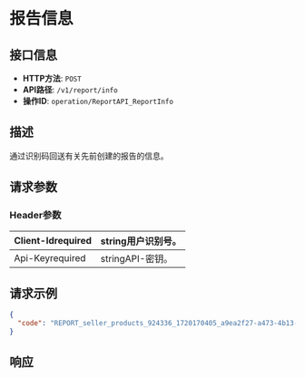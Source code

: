 # 报告信息

## 接口信息

- **HTTP方法**: `POST`
- **API路径**: `/v1/report/info`
- **操作ID**: `operation/ReportAPI_ReportInfo`

## 描述

通过识别码回送有关先前创建的报告的信息。

## 请求参数

### Header参数

| Client-Idrequired | string用户识别号。 |
|---|---|
| Api-Keyrequired | stringAPI-密钥。 |

## 请求示例

```json
{
  "code": "REPORT_seller_products_924336_1720170405_a9ea2f27-a473-4b13-99f9-d0cfcb5b1a69"
}
```

## 响应
